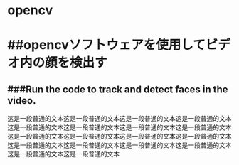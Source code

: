 # opencv
##opencvソフトウェアを使用してビデオ内の顔を検出す
====
###Run the code to track and detect faces in the video. 
----
这是一段普通的文本这是一段普通的文本这是一段普通的文本这是一段普通的文本这是一段普通的文本这是一段普通的文本这是一段普通的文本这是一段普通的文本这是一段普通的文本这是一段普通的文本这是一段普通的文本这是一段普通的文本这是一段普通的文本这是一段普通的文本这是一段普通的文本这是一段普通的文本这是一段普通的文本这是一段普通的文本
